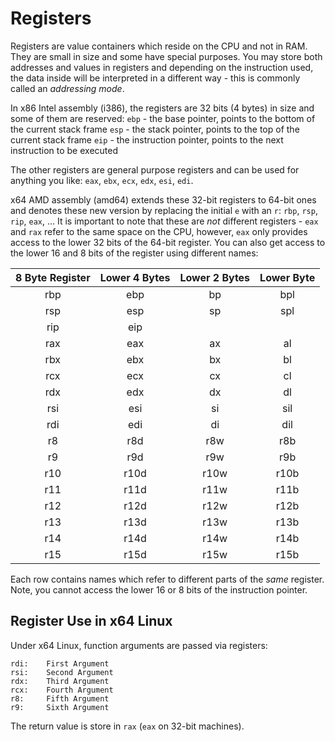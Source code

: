 # Registers
Registers are value containers which reside on the CPU and not in RAM. They are small in size and some have special purposes. You may store both addresses and values in registers and depending on the instruction used, the data inside will be interpreted in a different way - this is commonly called an *addressing mode*.

In x86 Intel assembly (i386), the registers are 32 bits (4 bytes) in size and some of them are reserved:
`ebp` - the base pointer, points to the bottom of the current stack frame
`esp` - the stack pointer, points to the top of the current stack frame
`eip` - the instruction pointer, points to the next instruction to be executed

The other registers are general purpose registers and can be used for anything you like:
`eax`, `ebx`, `ecx`, `edx`, `esi`, `edi`.

x64 AMD assembly (amd64) extends these 32-bit registers to 64-bit ones and denotes these new version by replacing the initial `e` with an `r`: `rbp`, `rsp`, `rip`, `eax`, ... It is important to note that these are *not* different registers - `eax` and `rax` refer to the same space on the CPU, however, `eax` only provides access to the lower 32 bits of the 64-bit register. You can also get access to the lower 16 and 8 bits of the register using different names:


 8 Byte Register | Lower 4 Bytes | Lower 2 Bytes | Lower Byte 
:---------------:|:-------------:|:-------------:|:---------------:
   rbp           |     ebp       |     bp        |     bpl    
   rsp           |     esp       |     sp        |     spl    
   rip           |     eip       |               |            
   rax           |     eax       |     ax        |     al     
   rbx           |     ebx       |     bx        |     bl     
   rcx           |     ecx       |     cx        |     cl     
   rdx           |     edx       |     dx        |     dl     
   rsi           |     esi       |     si        |     sil    
   rdi           |     edi       |     di        |     dil    
   r8            |     r8d       |     r8w       |     r8b    
   r9            |     r9d       |     r9w       |     r9b    
   r10           |     r10d      |     r10w      |     r10b   
   r11           |     r11d      |     r11w      |     r11b  
   r12           |     r12d      |     r12w      |     r12b   
   r13           |     r13d      |     r13w      |     r13b   
   r14           |     r14d      |     r14w      |     r14b   
   r15           |     r15d      |     r15w      |     r15b   


Each row contains names which refer to different parts of the *same* register. Note, you cannot access the lower 16 or 8 bits of the instruction pointer.

## Register Use in x64 Linux
Under x64 Linux, function arguments are passed via registers:
```
rdi:    First Argument
rsi:    Second Argument
rdx:    Third Argument
rcx:    Fourth Argument
r8:     Fifth Argument
r9:     Sixth Argument
```

The return value is store in `rax` (`eax` on 32-bit machines).